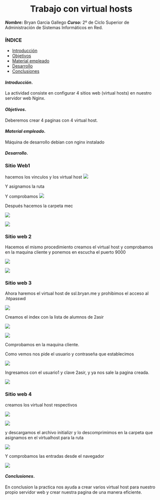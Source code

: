 
<center>

# Trabajo con virtual hosts


</center>

***Nombre:*** Bryan Garcia Gallego
***Curso:*** 2º de Ciclo Superior de Administración de Sistemas Informáticos en Red.

### ÍNDICE

+ [Introducción](#id1)
+ [Objetivos](#id2)
+ [Material empleado](#id3)
+ [Desarrollo](#id4)
+ [Conclusiones](#id5)


#### ***Introducción***. <a name="id1"></a>

La actividad consiste en configurar 4 sitios web (virtual hosts) en nuestro servidor web Nginx.

#### ***Objetivos***. <a name="id2"></a>

Deberemos crear 4 paginas con 4 virtual host.

#### ***Material empleado***. <a name="id3"></a>

Máquina de desarrollo debian con nginx instalado


#### ***Desarrollo***. <a name="id4"></a>

### Sitio Web1
hacemos los vinculos y los virtual host
![](img/001.png)


Y asignamos la ruta 

Y comprobamos
![](img/002.png)


Después hacemos la carpeta mec 

![](img/003.png)


![](img/004.png)

### Sitio web 2

Hacemos el mismo procedimiento creamos el virtual host y comprobamos en la maquina cliente y ponemos en escucha el puerto 9000

![](img/016.png)


![](img/005.png)

### Sitio web 3

Ahora haremos el virtual host de ssl.bryan.me y prohibimos el acceso al .htpasswd

![](img/007.png)

Creamos el index con la lista de alumnos de 2asir

![](img/008.png)

![](img/009.png)

Comprobamos en la maquina cliente.


Como vemos nos pide el usuario y contraseña que establecimos

![](img/014.png)

Ingresamos con el usuario1 y clave 2asir, y ya nos sale la pagina creada.

![](img/015.png)


### Sitio web 4

creamos los virtual host respectivos

![](img/011.png)

![](img/012.png)

y descargamos el archivo initializr y lo descomprimimos en la carpeta que asignamos en el virtualhost para la ruta

![](img/013.png)

Y comprobamos las entradas desde el navegador

![](img/010.png)


#### ***Conclusiones***. <a name="id5"></a>

En conclusion la practica nos ayuda a crear varios virtual host para nuestro propio servidor web y crear nuestra pagina de una manera eficiente.